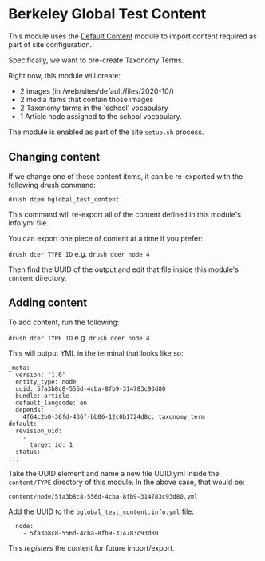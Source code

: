 # Berkeley Global Test Content

This module uses the [Default Content](https://www.drupal.org/project/default_content) module to import content required as part of site configuration.

Specifically, we want to pre-create Taxonomy Terms.

Right now, this module will create:

* 2 images (in /web/sites/default/files/2020-10/)
* 2 media items that contain those images
* 2 Taxonomy terms in the 'school' vocabulary
* 1 Article node assigned to the school vocabulary.

The module is enabled as part of the site `setup.sh` process.

## Changing content

If we change one of these content items, it can be re-exported with the following drush command:

`drush dcem bglobal_test_content`

This command will re-export all of the content defined in this module's info.yml file.

You can export one piece of content at a time if you prefer:

`drush dcer TYPE ID` e.g. `drush dcer node 4`

Then find the UUID of the output and edit that file inside this module's `content` directory.

## Adding content

To add content, run the following:

`drush dcer TYPE ID` e.g. `drush dcer node 4`

This will output YML in the terminal that looks like so:

```
_meta:
  version: '1.0'
  entity_type: node
  uuid: 5fa3b8c8-556d-4cba-8fb9-314783c93d80
  bundle: article
  default_langcode: en
  depends:
    4f64c2b0-36fd-436f-bb06-12c0b1724d8c: taxonomy_term
default:
  revision_uid:
    -
      target_id: 1
  status:
...

```

Take the UUID element and name a new file UUID.yml inside the `content/TYPE` directory of this module. In the above case, that would be:

`content/node/5fa3b8c8-556d-4cba-8fb9-314783c93d80.yml`

Add the UUID to the `bglobal_test_content.info.yml` file:
```
  node:
    - 5fa3b8c8-556d-4cba-8fb9-314783c93d80
```

This *registers* the content for future import/export.
